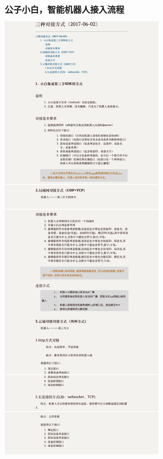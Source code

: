 # 公子小白，智能机器人接入流程
![Alt text](/assets/zh-cn/guidelines/gongzixiaobai/1-20171115214800.png)
<br/>![Alt text](/assets/zh-cn/guidelines/gongzixiaobai/2-20171115214948.png)
<br/>![Alt text](/assets/zh-cn/guidelines/gongzixiaobai/3-20171115215029.png)
<br/>![Alt text](/assets/zh-cn/guidelines/gongzixiaobai/4-20171115215215.png)
<br/>![Alt text](/assets/zh-cn/guidelines/gongzixiaobai/5-20171115215233.png)